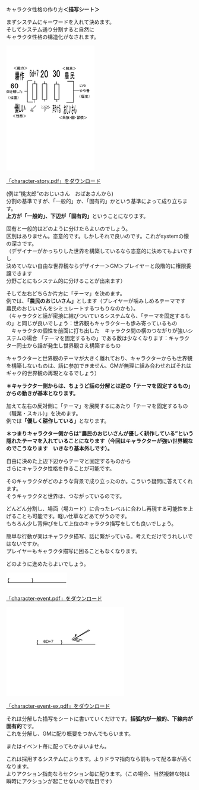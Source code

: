 <p>キャラクタ性格の作り方<strong>＜描写シート＞</strong></p>



<p>まずシステムにキーワードを入れて決めます。<br />
そしてシステム通り分割すると自然に<br />
キャラクタ性格の構造化がなされます。</p>

<p><a href="image/characterstory.png"><img alt="Characterstory" title="Characterstory" src="image/characterstory.png" width="238" height="336" border="0" /></a></p>

<p><a href="files/character-story.pdf">「character-story.pdf」をダウンロード</a></p>

<p>(例は”桃太郎”のおじいさん　おばあさんから)<br />
分割の基準ですが、「一般的」か、「固有的」かという基準によって成り立ちます。<br />
<strong>上方が「一般的」、下辺が「固有的」</strong>ということになります。</p>

<p>
固有と一般的はどのように分けたらよいのでしょう。<br />
区別はありません。恣意的です。しかしそれで良いのです。これがsystemの懐の深さです。<br />
（デザイナーがかっちりした世界を構築しているなら恣意的に決めてもよいですし<br />
決めていない自由な世界観ならデザイナー＞GM＞プレイヤーと段階的に権限委譲できます<br /> 
分野ごとにもシステム的に分けることが出来ます）</p>

<p></p>

<p>そして左右どちらか片方に「テーマ」を決めます。<br /> 
例では、<strong>「農民のおじいさん」</strong>とします（プレイヤーが噛みしめるテーマです　農民のおじいさんをシミュレートするつもりなのかも）。<br /> 
（キャラクタと話が密接に結びついているシステムなら、「テーマを固定するもの」と同じが良いでしょう：世界観もキャラクターも歩み寄っているもの<br /> 
　キャラクタの個性を前面に打ち出した　キャラクタ間の横のつながりが強いシステムの場合 
「テーマを固定するもの」である数は少なくなります：キャラクター同士から話が発生し世界観さえ構築するもの</p>

<p>キャラクターと世界観のテーマが大きく離れており、キャラクターからも世界観を構築しないものは、話に参加できません、GMが無理に組み合わせればそれはギャク的世界観の再現となるでしょう）</p>

<p><strong>＊キャラクター側からは、ちょうど話の分解とは逆の「テーマを固定するもの」からの動きが基本となります。</strong></p>

<p>加えて左右の反対側に「テーマ」を展開するにあたり「テーマを固定するもの（職業・スキル）」を決めます。<br /> 
例では<strong>「優しく耕作している」</strong>となります。</p>

<p><strong>＊つまりキャラクター側からは”農民のおじいさんが優しく耕作している”という隠れたテーマを入れていることになります（今回はキャラクターが強い世界観なのでこうなります　いきなり基本外しです）。</strong></p>

<p>
自由に決めた上辺下辺からテーマと固定するものから<br />
さらにキャラクタ性格を作ることが可能です。</p>

<p>
そのキャラクタがどのような背景で成り立ったのか。こういう疑問に答えてくれます。<br />
そうキャラクタと世界は、つながっているのです。</p>

<p>どんどん分割し、場面（場カード）に合ったレベルに合わし再現する可能性を上げることも可能です。軽い仕草などあてがうのです。<br />
もちろん少し背伸びをして上位のキャラクタ描写をしても良いでしょう。</p>

<p>簡単な行動が実はキャラクタ描写、話に繋がっている。考えただけでうれしいではないですか。<br />
プレイヤーもキャラクタ描写に困ることもなくなります。</p>

<p>どのように進めたらよいでしょう。</p>



<p><a href="image/characterevent.png"><img alt="Characterevent" title="Characterevent" src=image/characterevent.png" width="164" height="42" border="0" /></a></p>

<p><a href="files/character-event.pdf">「character-event.pdf」をダウンロード</a></p>

<p>
<a href="image/charactereventex_2.png"><img alt="Charactereventex_2" title="Charactereventex_2" src="image/charactereventex_2.png" width="317" height="238" border="0" /></a></p>

<p><a href="files/character-event-ex.pdf">「character-event-ex.pdf」をダウンロード</a></p>

<p>
それは分解した描写をシートに書いていくだけです。<strong>括弧内が一般的、下線内が固有的</strong>です。<br />
これを分解し、GMに配り概要をつかんでもらいます。</p>

<p>
またはイベント毎に配ってもかまいません。</p>

<p>これは採用するシステムによります。よりドラマ指向なら前もって配る率が高くなります。<br />
よりアクション指向ならセクション毎に配ります。（この場合、当然複雑な物は瞬時にアクションが起こせないので駄目です）<br />
</p>
